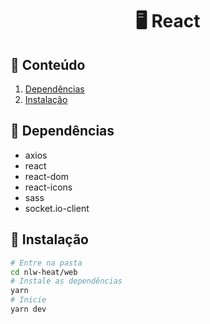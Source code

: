 <h1 align="center">🖥 React</h1>

## 📃 Conteúdo
  1. [Dependências](#-dependencias)
  2. [Instalação](#-instalação)

## 📁 Dependências

  - axios
  - react
  - react-dom
  - react-icons
  - sass
  - socket.io-client

## 📂 Instalação
  ```bash
  # Entre na pasta
  cd nlw-heat/web
  # Instale as dependências
  yarn
  # Inicie
  yarn dev
```